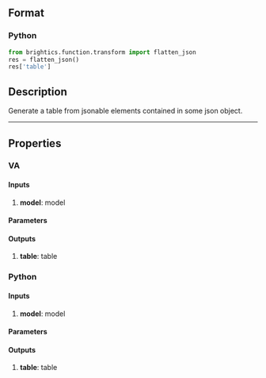 ## Format
### Python
```python
from brightics.function.transform import flatten_json
res = flatten_json()
res['table']
```

## Description
Generate a table from jsonable elements contained in some json object.

---

## Properties
### VA
#### Inputs
1. **model**: model

#### Parameters


#### Outputs
1. **table**: table

### Python
#### Inputs
1. **model**: model

#### Parameters


#### Outputs
1. **table**: table

